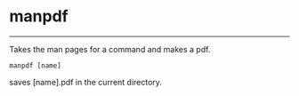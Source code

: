 # manpdf
________
Takes the man pages for a command and makes a pdf.

```
manpdf [name]
```

saves [name].pdf in the current directory.
